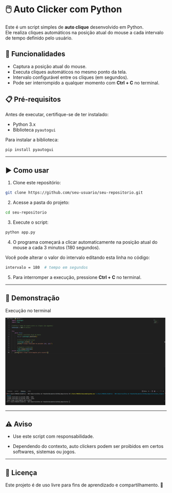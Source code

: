 # 🖱️ Auto Clicker com Python

Este é um script simples de **auto clique** desenvolvido em Python.  
Ele realiza cliques automáticos na posição atual do mouse a cada intervalo de tempo definido pelo usuário.

## 🚀 Funcionalidades

- Captura a posição atual do mouse.  
- Executa cliques automáticos no mesmo ponto da tela.  
- Intervalo configurável entre os cliques (em segundos).  
- Pode ser interrompido a qualquer momento com **Ctrl + C** no terminal.  

## 📋 Pré-requisitos

Antes de executar, certifique-se de ter instalado:

- Python 3.x  
- Biblioteca `pyautogui`  

Para instalar a biblioteca:

```bash
pip install pyautogui
```

---

## ▶️ Como usar

1) Clone este repositório:
```bash
git clone https://github.com/seu-usuario/seu-repositorio.git
```
2) Acesse a pasta do projeto:
```bash
cd seu-repositorio
```
3) Execute o script:
```bash
python app.py
```
4) O programa começará a clicar automaticamente na posição atual do mouse a cada 3 minutos (180 segundos).

Você pode alterar o valor do intervalo editando esta linha no código:
```bash
intervalo = 180  # tempo em segundos
```
5) Para interromper a execução, pressione **Ctrl + C** no terminal.

---

## 📸 Demonstração

Execução no terminal

<img src="imagem/exemplo-terminal.png" alt="Auto clique executado no terminal" width="500">


---

## ⚠️ Aviso

 - Use este script com responsabilidade.

 - Dependendo do contexto, auto clickers podem ser proibidos em certos softwares, sistemas ou jogos.

---

 ## 📜 Licença

Este projeto é de uso livre para fins de aprendizado e compartilhamento. 🚀